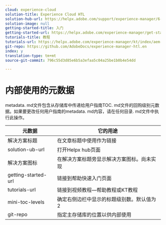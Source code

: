 ```yaml
---
cloud: experience-cloud
solution-title: Experience Cloud HTL
solution-hub-url: https://helpx.adobe.com/support/experience-manager/6-4.html
solution-image: null
getting-started-title: 入门
getting-started-url: https://helpx.adobe.com/experience-manager/get-started.html
tutorials-title: 教程
tutorials-url: https://helpx.adobe.com/experience-manager/kt/index/aem-6-4-videos.html
git-repo: https://github.com/AdobeDocs/experience-manager-htl.en
index: y
translation-type: tm+mt
source-git-commit: 796c55d3d85e6b5a3efaa5c04a25be1b0b4e54dd

---
```



# 内部使用的元数据

metadata. md文件包含从存储库中传递给用户指南TOC. md文件的回购级别元数据。如果要更改任何用户指南的metadata. md内容，请在任何目录. md文件中执行此操作。

| 元数据 | 它的用途 |
|--- |--- |
| 解决方案标题 | 在文章标题中使用作为链接 |
| solution-ub-url | 打开Helpx hub页面 |
| 解决方案图标 | 在解决方案标题旁显示解决方案图标。尚未实现 |
| getting-started-url | 链接到帮助快速入门页面 |
| tutorials-url | 链接到视频教程—帮助教程或KT教程 |
| mini-toc-levels | 确定右侧边栏中显示的标题级别数。默认值为2 |
| git-repo | 指定主存储库的位置以供内部使用 |
